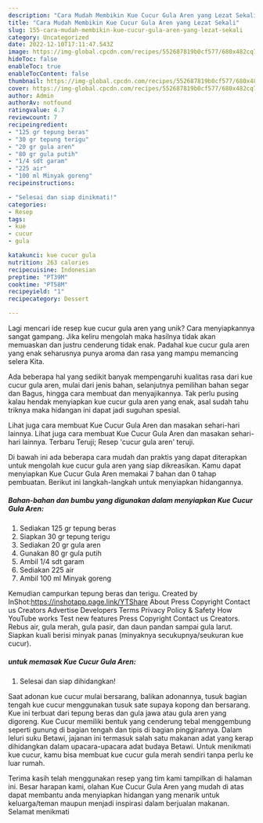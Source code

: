 ```yaml
---
description: "Cara Mudah Membikin Kue Cucur Gula Aren yang Lezat Sekali"
title: "Cara Mudah Membikin Kue Cucur Gula Aren yang Lezat Sekali"
slug: 155-cara-mudah-membikin-kue-cucur-gula-aren-yang-lezat-sekali
category: Uncategorized
date: 2022-12-10T17:11:47.543Z
image: https://img-global.cpcdn.com/recipes/552687819b0cf577/680x482cq70/kue-cucur-gula-aren-foto-resep-utama.jpg
hideToc: false
enableToc: true
enableTocContent: false
thumbnail: https://img-global.cpcdn.com/recipes/552687819b0cf577/680x482cq70/kue-cucur-gula-aren-foto-resep-utama.jpg
cover: https://img-global.cpcdn.com/recipes/552687819b0cf577/680x482cq70/kue-cucur-gula-aren-foto-resep-utama.jpg
author: Admin
authorAv: notfound
ratingvalue: 4.7
reviewcount: 7
recipeingredient:
- "125 gr tepung beras"
- "30 gr tepung terigu"
- "20 gr gula aren"
- "80 gr gula putih"
- "1/4 sdt garam"
- "225 air"
- "100 ml Minyak goreng"
recipeinstructions:

- "Selesai dan siap dinikmati!"
categories:
- Resep
tags:
- kue
- cucur
- gula

katakunci: kue cucur gula 
nutrition: 263 calories
recipecuisine: Indonesian
preptime: "PT39M"
cooktime: "PT58M"
recipeyield: "1"
recipecategory: Dessert

---
```





Lagi mencari ide resep kue cucur gula aren yang unik? Cara menyiapkannya sangat gampang. Jika keliru mengolah maka hasilnya tidak akan memuaskan dan justru cenderung tidak enak. Padahal kue cucur gula aren yang enak seharusnya punya aroma dan rasa yang mampu memancing selera Kita.





Ada beberapa hal yang sedikit banyak mempengaruhi kualitas rasa dari kue cucur gula aren, mulai dari jenis bahan, selanjutnya pemilihan bahan segar dan Bagus, hingga cara membuat dan menyajikannya. Tak perlu pusing kalau hendak menyiapkan kue cucur gula aren yang enak,      asal sudah tahu triknya maka hidangan ini dapat jadi suguhan spesial.














Lihat juga cara membuat Kue Cucur Gula Aren dan masakan sehari-hari lainnya. Lihat juga cara membuat Kue Cucur Gula Aren dan masakan sehari-hari lainnya. Terbaru Teruji; Resep &#39;cucur gula aren&#39; teruji.






Di bawah ini ada beberapa cara mudah dan praktis yang dapat diterapkan untuk mengolah kue cucur gula aren yang siap dikreasikan. Kamu dapat menyiapkan Kue Cucur Gula Aren memakai 7 bahan dan 0 tahap pembuatan. Berikut ini langkah-langkah untuk menyiapkan hidangannya.

<!--inarticleads1-->

##### Bahan-bahan dan bumbu yang digunakan dalam menyiapkan Kue Cucur Gula Aren:

1. Sediakan 125 gr tepung beras
1. Siapkan 30 gr tepung terigu
1. Sediakan 20 gr gula aren
1. Gunakan 80 gr gula putih
1. Ambil 1/4 sdt garam
1. Sediakan 225 air
1. Ambil 100 ml Minyak goreng


Kemudian campurkan tepung beras dan terigu. Created by InShot:https://inshotapp.page.link/YTShare About Press Copyright Contact us Creators Advertise Developers Terms Privacy Policy &amp; Safety How YouTube works Test new features Press Copyright Contact us Creators. Rebus air, gula merah, gula pasir, dan daun pandan sampai gula larut. Siapkan kuali berisi minyak panas (minyaknya secukupnya/seukuran kue cucur). 

<!--inarticleads2-->

#####  untuk memasak Kue Cucur Gula Aren:


1. Selesai dan siap dihidangkan!

Saat adonan kue cucur mulai bersarang, balikan adonannya, tusuk bagian tengah kue cucur menggunakan tusuk sate supaya kopong dan bersarang. Kue ini terbuat dari tepung beras dan gula jawa atau gula aren yang digoreng. Kue Cucur memiliki bentuk yang cenderung tebal menggembung seperti gunung di bagian tengah dan tipis di bagian pinggirannya. Dalam leluri suku Betawi, jajanan ini termasuk salah satu makanan adat yang kerap dihidangkan dalam upacara-upacara adat budaya Betawi. Untuk menikmati kue cucur, kamu bisa membuat kue cucur gula merah sendiri tanpa perlu ke luar rumah. 

Terima kasih telah menggunakan resep yang tim kami tampilkan di halaman ini. Besar harapan kami, olahan Kue Cucur Gula Aren yang mudah di atas dapat membantu anda menyiapkan hidangan yang menarik untuk keluarga/teman maupun menjadi inspirasi dalam berjualan makanan. Selamat menikmati
